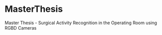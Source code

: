 # MasterThesis
Master Thesis - Surgical Activity Recognition in the Operating Room using RGBD Cameras
